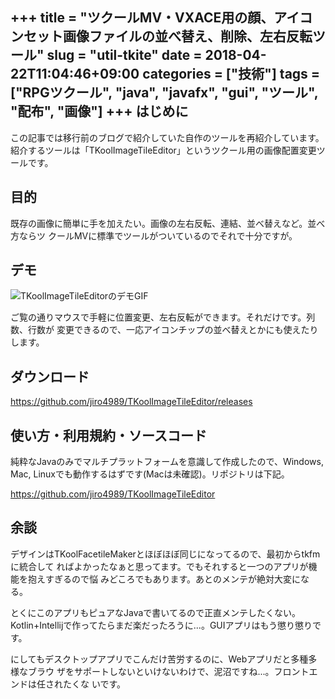 +++
title = "ツクールMV・VXACE用の顔、アイコンセット画像ファイルの並べ替え、削除、左右反転ツール"
slug = "util-tkite"
date = 2018-04-22T11:04:46+09:00
categories = ["技術"]
tags = ["RPGツクール", "java", "javafx", "gui", "ツール", "配布", "画像"]
+++
はじめに
------------------------------------------------------------------------------

この記事では移行前のブログで紹介していた自作のツールを再紹介しています。  
紹介するツールは「TKoolImageTileEditor」というツクール用の画像配置変更ツールです。

目的
------------------------------------------------------------------------------

既存の画像に簡単に手を加えたい。画像の左右反転、連結、並べ替えなど。並べ方ならツ
クールMVに標準でツールがついているのでそれで十分ですが。

デモ
------------------------------------------------------------------------------

![TKoolImageTileEditorのデモGIF](/img/2018/04/22/util-tkite/tkite01.gif)

ご覧の通りマウスで手軽に位置変更、左右反転ができます。それだけです。列数、行数が
変更できるので、一応アイコンチップの並べ替えとかにも使えたりします。

ダウンロード
------------------------------------------------------------------------------

https://github.com/jiro4989/TKoolImageTileEditor/releases

使い方・利用規約・ソースコード
------------------------------------------------------------------------------

純粋なJavaのみでマルチプラットフォームを意識して作成したので、Windows, Mac,
Linuxでも動作するはずです(Macは未確認)。リポジトリは下記。

https://github.com/jiro4989/TKoolImageTileEditor

余談
------------------------------------------------------------------------------

デザインはTKoolFacetileMakerとほぼほぼ同じになってるので、最初からtkfmに統合して
ればよかったなぁと思ってます。でもそれすると一つのアプリが機能を抱えすぎるので悩
みどころでもあります。あとのメンテが絶対大変になる。

とくにこのアプリもピュアなJavaで書いてるので正直メンテしたくない。
Kotlin+Intellijで作ってたらまだ楽だったろうに...。GUIアプリはもう懲り懲りです。

にしてもデスクトップアプリでこんだけ苦労するのに、Webアプリだと多種多様なブラウ
ザをサポートしないといけないわけで、泥沼ですね...。フロントエンドは任されたくな
いです。
